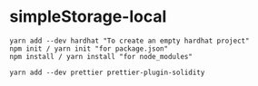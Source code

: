 # simpleStorage-local
```
yarn add --dev hardhat "To create an empty hardhat project"
npm init / yarn init "for package.json"
npm install / yarn install "for node_modules"
```
```
yarn add --dev prettier prettier-plugin-solidity
```
